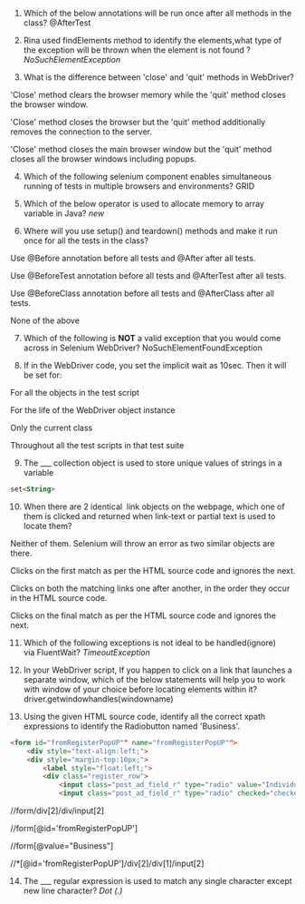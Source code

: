 1. Which of the below annotations will be run once after all methods in the class?
@AfterTest

2. Rina used findElements method to identify the elements,what type of the exception will be thrown when the element is not found ?
	*NoSuchElementException*

3. What is the difference between 'close' and 'quit' methods in WebDriver?

'Close' method clears the browser memory while the 'quit' method closes the browser window.

'Close' method closes the browser but the 'quit' method additionally removes the connection to the server.

'Close' method closes the main browser window but the 'quit' method closes all the browser windows including popups.

4. Which of the following selenium component enables simultaneous running of tests in multiple browsers and environments?
	GRID


5. Which of the below operator is used to allocate memory to array variable in Java?
	*new*

6. Where will you use setup() and teardown() methods and make it run once for all the tests in the class?

Use @Before annotation before all tests and @After after all tests.

Use @BeforeTest annotation before all tests and @AfterTest after all tests.

Use @BeforeClass annotation before all tests and @AfterClass after all tests.

None of the above

7. Which of the following is **NOT** a valid exception that you would come across in Selenium WebDriver?
	NoSuchElementFoundException



8. If in the WebDriver code, you set the implicit wait as 10sec. Then it will be set for:

For all the objects in the test script

For the life of the WebDriver object instance

Only the current class

Throughout all the test scripts in that test suite

9. The ___ collection object is used to store unique values of strings in a variable


```html
set<String>
```


10. When there are 2 identical  link objects on the webpage, which one of them is clicked and returned when link-text or partial text is used to locate them?

Neither of them. Selenium will throw an error as two similar objects are there.

Clicks on the first match as per the HTML source code and ignores the next.

Clicks on both the matching links one after another, in the order they occur in the HTML source code.

Clicks on the final match as per the HTML source code and ignores the next.

11. Which of the following exceptions is not ideal to be handled(ignore) via FluentWait?
	*TimeoutException*


12. In your WebDriver script, If you happen to click on a link that launches a separate window, which of the below statements will help you to work with window of your choice before locating elements within it?
	driver.getwindowhandles(windowname)

13. Using the given HTML source code, identify all the correct xpath expressions to identify the Radiobutton named 'Business'.

```html
<form id="fromRegisterPopUP"" name="fromRegisterPopUP"">
    <div style="text-align:left;">
    <div style="margin-top:10px;">
        <label style="float:left;">
        <div class="register_row">
            <input class="post_ad_field_r" type="radio" value="Individual"/>
            <input class="post_ad_field_r" type="radio" checked="checked" value="Business"/>
```

//form/div[2]/div/input[2]

//form[@id='fromRegisterPopUP']

//form[@value="Business"]

//*[@id='fromRegisterPopUP']/div[2]/div[1]/input[2]

14. The ___ regular expression is used to match any single character except new line character?
	*Dot (.)*